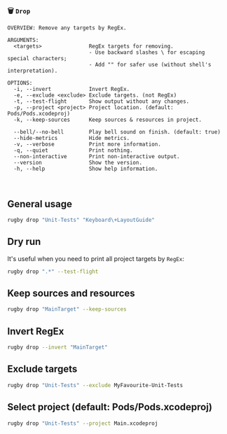 
### 🗑 `Drop`

```
OVERVIEW: Remove any targets by RegEx.

ARGUMENTS:
  <targets>               RegEx targets for removing.
                          - Use backward slashes \ for escaping special characters;
                          - Add "" for safer use (without shell's interpretation). 

OPTIONS:
  -i, --invert            Invert RegEx.
  -e, --exclude <exclude> Exclude targets. (not RegEx)
  -t, --test-flight       Show output without any changes.
  -p, --project <project> Project location. (default: Pods/Pods.xcodeproj)
  -k, --keep-sources      Keep sources & resources in project.

  --bell/--no-bell        Play bell sound on finish. (default: true)
  --hide-metrics          Hide metrics.
  -v, --verbose           Print more information.
  -q, --quiet             Print nothing.
  --non-interactive       Print non-interactive output.
  --version               Show the version.
  -h, --help              Show help information.
```

<br>

## General usage

```bash
rugby drop "Unit-Tests" "Keyboard\+LayoutGuide"
```

## Dry run

It's useful when you need to print all project targets by `RegEx`:

```bash
rugby drop ".*" --test-flight
```

## Keep sources and resources

```bash
rugby drop "MainTarget" --keep-sources
```

## Invert RegEx

```bash
rugby drop --invert "MainTarget"
```

## Exclude targets

```bash
rugby drop "Unit-Tests" --exclude MyFavourite-Unit-Tests
```

## Select project (default: Pods/Pods.xcodeproj)

```bash
rugby drop "Unit-Tests" --project Main.xcodeproj
```
